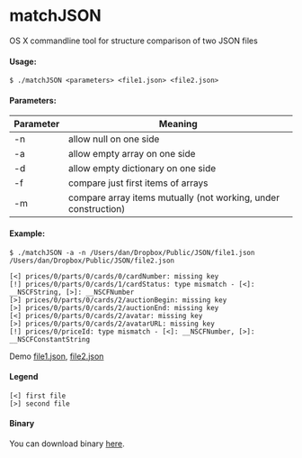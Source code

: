 matchJSON
=========

OS X commandline tool for structure comparison of two JSON files

#### Usage:

    $ ./matchJSON <parameters> <file1.json> <file2.json>
    
#### Parameters:

| Parameter | Meaning |
| --- | --- |
| -n | allow null on one side                            |
| -a | allow empty array on one side                     |
| -d | allow empty dictionary on one side                |
| -f | compare just first items of arrays                |
| -m | compare array items mutually (not working, under construction) |

#### Example:

    $ ./matchJSON -a -n /Users/dan/Dropbox/Public/JSON/file1.json /Users/dan/Dropbox/Public/JSON/file2.json
    
    [<] prices/0/parts/0/cards/0/cardNumber: missing key
    [!] prices/0/parts/0/cards/1/cardStatus: type mismatch - [<]: __NSCFString, [>]: __NSCFNumber
    [>] prices/0/parts/0/cards/2/auctionBegin: missing key
    [>] prices/0/parts/0/cards/2/auctionEnd: missing key
    [<] prices/0/parts/0/cards/2/avatar: missing key
    [>] prices/0/parts/0/cards/2/avatarURL: missing key
    [!] prices/0/priceId: type mismatch - [<]: __NSCFNumber, [>]: __NSCFConstantString
    
Demo [file1.json](https://dl.dropboxusercontent.com/u/57198916/JSON/file1.json), [file2.json](https://dl.dropboxusercontent.com/u/57198916/JSON/file2.json)

#### Legend

    [<] first file
    [>] second file

#### Binary

You can download binary [here](https://dl.dropboxusercontent.com/u/57198916/JSON/matchJSON).
